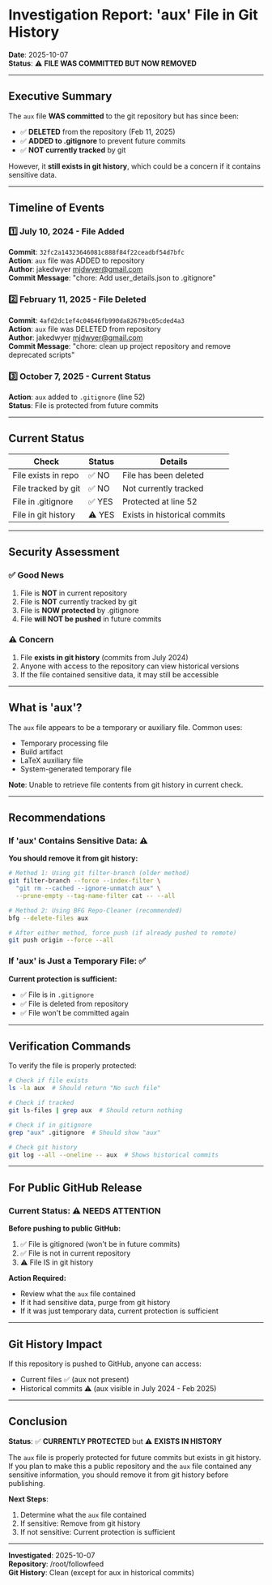 # Investigation Report: 'aux' File in Git History

**Date**: 2025-10-07  
**Status**: ⚠️ **FILE WAS COMMITTED BUT NOW REMOVED**

---

## Executive Summary

The `aux` file **WAS committed** to the git repository but has since been:
- ✅ **DELETED** from the repository (Feb 11, 2025)
- ✅ **ADDED to .gitignore** to prevent future commits
- ✅ **NOT currently tracked** by git

However, it **still exists in git history**, which could be a concern if it contains sensitive data.

---

## Timeline of Events

### 1️⃣ **July 10, 2024** - File Added
**Commit**: `32fc2a14323646081c888f84f22ceadbf54d7bfc`  
**Action**: `aux` file was ADDED to repository  
**Author**: jakedwyer <mjdwyer@gmail.com>  
**Commit Message**: "chore: Add user_details.json to .gitignore"

### 2️⃣ **February 11, 2025** - File Deleted
**Commit**: `4afd2dc1ef4c04646fb990da82679bc05cded4a3`  
**Action**: `aux` file was DELETED from repository  
**Author**: jakedwyer <mjdwyer@gmail.com>  
**Commit Message**: "chore: clean up project repository and remove deprecated scripts"

### 3️⃣ **October 7, 2025** - Current Status
**Action**: `aux` added to `.gitignore` (line 52)  
**Status**: File is protected from future commits

---

## Current Status

| Check | Status | Details |
|-------|--------|---------|
| File exists in repo | ✅ NO | File has been deleted |
| File tracked by git | ✅ NO | Not currently tracked |
| File in .gitignore | ✅ YES | Protected at line 52 |
| File in git history | ⚠️ YES | Exists in historical commits |

---

## Security Assessment

### ✅ Good News
1. File is **NOT** in current repository
2. File is **NOT** currently tracked by git
3. File is **NOW protected** by .gitignore
4. File **will NOT be pushed** in future commits

### ⚠️ Concern
1. File **exists in git history** (commits from July 2024)
2. Anyone with access to the repository can view historical versions
3. If the file contained sensitive data, it may still be accessible

---

## What is 'aux'?

The `aux` file appears to be a temporary or auxiliary file. Common uses:
- Temporary processing file
- Build artifact
- LaTeX auxiliary file
- System-generated temporary file

**Note**: Unable to retrieve file contents from git history in current check.

---

## Recommendations

### If 'aux' Contains Sensitive Data: ⚠️

**You should remove it from git history:**

```bash
# Method 1: Using git filter-branch (older method)
git filter-branch --force --index-filter \
  "git rm --cached --ignore-unmatch aux" \
  --prune-empty --tag-name-filter cat -- --all

# Method 2: Using BFG Repo-Cleaner (recommended)
bfg --delete-files aux

# After either method, force push (if already pushed to remote)
git push origin --force --all
```

### If 'aux' is Just a Temporary File: ✅

**Current protection is sufficient:**
- ✅ File is in `.gitignore`
- ✅ File is deleted from repository
- ✅ File won't be committed again

---

## Verification Commands

To verify the file is properly protected:

```bash
# Check if file exists
ls -la aux  # Should return "No such file"

# Check if tracked
git ls-files | grep aux  # Should return nothing

# Check if in gitignore
grep "aux" .gitignore  # Should show "aux"

# Check git history
git log --all --oneline -- aux  # Shows historical commits
```

---

## For Public GitHub Release

### Current Status: ⚠️ **NEEDS ATTENTION**

**Before pushing to public GitHub:**

1. ✅ File is gitignored (won't be in future commits)
2. ✅ File is not in current repository
3. ⚠️ File IS in git history

**Action Required:**
- Review what the `aux` file contained
- If it had sensitive data, purge from git history
- If it was just temporary data, current protection is sufficient

---

## Git History Impact

If this repository is pushed to GitHub, anyone can access:
- Current files ✅ (aux not present)
- Historical commits ⚠️ (aux visible in July 2024 - Feb 2025)

---

## Conclusion

**Status**: ✅ **CURRENTLY PROTECTED** but ⚠️ **EXISTS IN HISTORY**

The `aux` file is properly protected for future commits but exists in git history. If you plan to make this a public repository and the `aux` file contained any sensitive information, you should remove it from git history before publishing.

**Next Steps**:
1. Determine what the `aux` file contained
2. If sensitive: Remove from git history
3. If not sensitive: Current protection is sufficient

---

**Investigated**: 2025-10-07  
**Repository**: /root/followfeed  
**Git History**: Clean (except for aux in historical commits)
